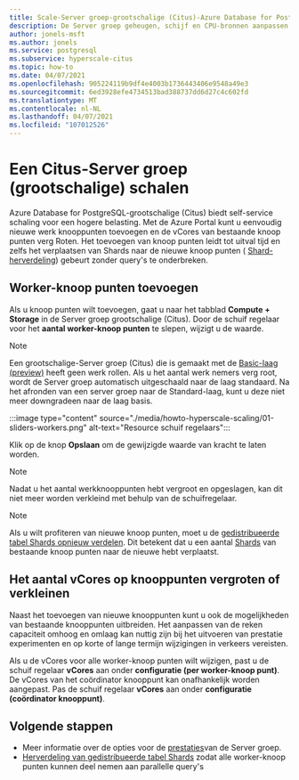 ```yaml
---
title: Scale-Server groep-grootschalige (Citus)-Azure Database for PostgreSQL
description: De Server groep geheugen, schijf en CPU-bronnen aanpassen om te voorzien in een grotere belasting
author: jonels-msft
ms.author: jonels
ms.service: postgresql
ms.subservice: hyperscale-citus
ms.topic: how-to
ms.date: 04/07/2021
ms.openlocfilehash: 905224119b9df4e4003b1736443406e9548a49e3
ms.sourcegitcommit: 6ed3928efe4734513bad388737dd6d27c4c602fd
ms.translationtype: MT
ms.contentlocale: nl-NL
ms.lasthandoff: 04/07/2021
ms.locfileid: "107012526"
---
```

# <a name="scale-a-hyperscale-citus-server-group"></a>Een Citus-Server groep (grootschalige) schalen

Azure Database for PostgreSQL-grootschalige (Citus) biedt self-service schaling voor een hogere belasting. Met de Azure Portal kunt u eenvoudig nieuwe werk knooppunten toevoegen en de vCores van bestaande knoop punten verg Roten. Het toevoegen van knoop punten leidt tot uitval tijd en zelfs het verplaatsen van Shards naar de nieuwe knoop punten ( [Shard-herverdeling](howto-hyperscale-scale-rebalance.md)) gebeurt zonder query's te onderbreken.

## <a name="add-worker-nodes"></a>Worker-knoop punten toevoegen

Als u knoop punten wilt toevoegen, gaat u naar het tabblad **Compute + Storage** in de Server groep grootschalige (Citus).  Door de schuif regelaar voor het **aantal worker-knoop punten** te slepen, wijzigt u de waarde.

> [!NOTE]
>
> Een grootschalige-Server groep (Citus) die is gemaakt met de [Basic-laag (preview)](concepts-hyperscale-tiers.md) heeft geen werk rollen. Als u het aantal werk nemers verg root, wordt de Server groep automatisch uitgeschaald naar de laag standaard.
> Na het afronden van een server groep naar de Standard-laag, kunt u deze niet meer downgradeen naar de laag basis.

:::image type="content" source="./media/howto-hyperscale-scaling/01-sliders-workers.png" alt-text="Resource schuif regelaars":::

Klik op de knop **Opslaan** om de gewijzigde waarde van kracht te laten worden.

> [!NOTE]
> Nadat u het aantal werkknooppunten hebt vergroot en opgeslagen, kan dit niet meer worden verkleind met behulp van de schuifregelaar.

> [!NOTE]
> Als u wilt profiteren van nieuwe knoop punten, moet u de [gedistribueerde tabel Shards opnieuw verdelen](howto-hyperscale-scale-rebalance.md). Dit betekent dat u een aantal [Shards](concepts-hyperscale-distributed-data.md#shards) van bestaande knoop punten naar de nieuwe hebt verplaatst.

## <a name="increase-or-decrease-vcores-on-nodes"></a>Het aantal vCores op knooppunten vergroten of verkleinen

Naast het toevoegen van nieuwe knooppunten kunt u ook de mogelijkheden van bestaande knooppunten uitbreiden. Het aanpassen van de reken capaciteit omhoog en omlaag kan nuttig zijn bij het uitvoeren van prestatie experimenten en op korte of lange termijn wijzigingen in verkeers vereisten.

Als u de vCores voor alle worker-knoop punten wilt wijzigen, past u de schuif regelaar **vCores** aan onder **configuratie (per worker-knoop punt)**. De vCores van het coördinator knooppunt kan onafhankelijk worden aangepast. Pas de schuif regelaar **vCores** aan onder  **configuratie (coördinator knooppunt)**.

## <a name="next-steps"></a>Volgende stappen

- Meer informatie over de opties voor de [prestaties](concepts-hyperscale-configuration-options.md)van de Server groep.
- [Herverdeling van gedistribueerde tabel Shards](howto-hyperscale-scale-rebalance.md) zodat alle worker-knoop punten kunnen deel nemen aan parallelle query's
